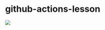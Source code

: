 # github-actions-lesson

<img src="https://github.com/demodynamics/github-actions-lesson/workflows/github-actions-lesson.yml/badge.svg?branch=main"><br>

